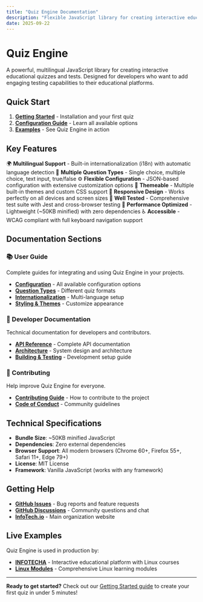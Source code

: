 ```yaml
---
title: "Quiz Engine Documentation"
description: "Flexible JavaScript library for creating interactive educational quizzes and tests"
date: 2025-09-22
---
```


# Quiz Engine

A powerful, multilingual JavaScript library for creating interactive educational quizzes and tests. Designed for developers who want to add engaging testing capabilities to their educational platforms.

## Quick Start

1. **[Getting Started](/quiz/getting-started/)** - Installation and your first quiz
2. **[Configuration Guide](/quiz/user-guide/configuration/)** - Learn all available options
3. **[Examples](/quiz/examples/)** - See Quiz Engine in action

## Key Features

🌍 **Multilingual Support** - Built-in internationalization (i18n) with automatic language detection
🎯 **Multiple Question Types** - Single choice, multiple choice, text input, true/false
⚙️ **Flexible Configuration** - JSON-based configuration with extensive customization options
🎨 **Themeable** - Multiple built-in themes and custom CSS support
📱 **Responsive Design** - Works perfectly on all devices and screen sizes
🧪 **Well Tested** - Comprehensive test suite with Jest and cross-browser testing
🚀 **Performance Optimized** - Lightweight (~50KB minified) with zero dependencies
♿ **Accessible** - WCAG compliant with full keyboard navigation support

## Documentation Sections

### 📚 User Guide
Complete guides for integrating and using Quiz Engine in your projects.
- **[Configuration](/quiz/user-guide/configuration/)** - All available configuration options
- **[Question Types](/quiz/user-guide/question-types/)** - Different quiz formats
- **[Internationalization](/quiz/user-guide/i18n/)** - Multi-language setup
- **[Styling & Themes](/quiz/user-guide/styling/)** - Customize appearance

### 🔧 Developer Documentation
Technical documentation for developers and contributors.
- **[API Reference](/quiz/developer/api/)** - Complete API documentation
- **[Architecture](/quiz/developer/architecture/)** - System design and architecture
- **[Building & Testing](/quiz/developer/building/)** - Development setup guide

### 🤝 Contributing
Help improve Quiz Engine for everyone.
- **[Contributing Guide](/quiz/contributing/)** - How to contribute to the project
- **[Code of Conduct](/quiz/contributing/code-of-conduct/)** - Community guidelines

## Technical Specifications

- **Bundle Size**: ~50KB minified JavaScript
- **Dependencies**: Zero external dependencies
- **Browser Support**: All modern browsers (Chrome 60+, Firefox 55+, Safari 11+, Edge 79+)
- **License**: MIT License
- **Framework**: Vanilla JavaScript (works with any framework)

## Getting Help

- **[GitHub Issues](https://github.com/info-tech-io/quiz/issues)** - Bug reports and feature requests
- **[GitHub Discussions](https://github.com/info-tech-io/quiz/discussions)** - Community questions and chat
- **[InfoTech.io](https://info-tech.io)** - Main organization website

## Live Examples

Quiz Engine is used in production by:
- **[INFOTECHA](https://infotecha.ru)** - Interactive educational platform with Linux courses
- **[Linux Modules](https://linux-base.infotecha.ru)** - Comprehensive Linux learning modules

---

**Ready to get started?** Check out our [Getting Started guide](/quiz/getting-started/) to create your first quiz in under 5 minutes!